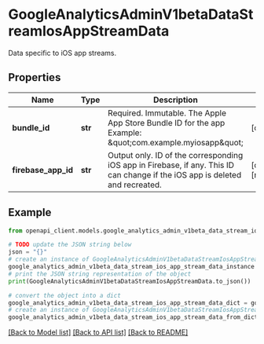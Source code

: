 # GoogleAnalyticsAdminV1betaDataStreamIosAppStreamData

Data specific to iOS app streams.

## Properties

Name | Type | Description | Notes
------------ | ------------- | ------------- | -------------
**bundle_id** | **str** | Required. Immutable. The Apple App Store Bundle ID for the app Example: \&quot;com.example.myiosapp\&quot; | [optional] 
**firebase_app_id** | **str** | Output only. ID of the corresponding iOS app in Firebase, if any. This ID can change if the iOS app is deleted and recreated. | [optional] [readonly] 

## Example

```python
from openapi_client.models.google_analytics_admin_v1beta_data_stream_ios_app_stream_data import GoogleAnalyticsAdminV1betaDataStreamIosAppStreamData

# TODO update the JSON string below
json = "{}"
# create an instance of GoogleAnalyticsAdminV1betaDataStreamIosAppStreamData from a JSON string
google_analytics_admin_v1beta_data_stream_ios_app_stream_data_instance = GoogleAnalyticsAdminV1betaDataStreamIosAppStreamData.from_json(json)
# print the JSON string representation of the object
print(GoogleAnalyticsAdminV1betaDataStreamIosAppStreamData.to_json())

# convert the object into a dict
google_analytics_admin_v1beta_data_stream_ios_app_stream_data_dict = google_analytics_admin_v1beta_data_stream_ios_app_stream_data_instance.to_dict()
# create an instance of GoogleAnalyticsAdminV1betaDataStreamIosAppStreamData from a dict
google_analytics_admin_v1beta_data_stream_ios_app_stream_data_from_dict = GoogleAnalyticsAdminV1betaDataStreamIosAppStreamData.from_dict(google_analytics_admin_v1beta_data_stream_ios_app_stream_data_dict)
```
[[Back to Model list]](../README.md#documentation-for-models) [[Back to API list]](../README.md#documentation-for-api-endpoints) [[Back to README]](../README.md)


